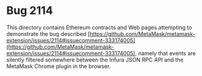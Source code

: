 # Bug 2114

This directory contains Ethereum contracts and Web pages attempting to demonstrate the bug described [https://github.com/MetaMask/metamask-extension/issues/2114#issuecomment-333174005](https://github.com/MetaMask/metamask-extension/issues/2114#issuecomment-333174005), namely that events are silently filtered somewhere between the Infura JSON RPC API and the MetaMask Chrome plugin in the browser.

